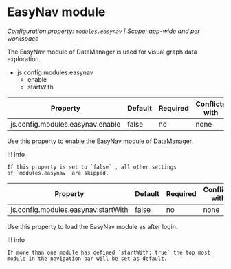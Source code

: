 # EasyNav module

*Configuration property: `modules.easynav` | Scope: app-wide and per workspace*

The EasyNav module of DataManager is used for visual graph data exploration.

-   js.config.modules.easynav
    -   enable
    -   startWith

| Property | Default | Required | Conflicts with | Valid values |
| -------- | ------- | -------- | -------------- | ------------ |
| js.config.modules.easynav.enable | false | no | none | boolean |

Use this property to enable the EasyNav module of DataManager.

!!! info

    If this property is set to `false` , all other settings of `modules.easynav` are skipped.

| Property | Default | Required | Conflicts with | Valid values |
| -------- | ------- | -------- | -------------- | ------------ |
| js.config.modules.easynav.startWith | false | no | none | boolean |

Use this property to load the EasyNav module as after login.

!!! info

    If more than one module has defined `startWith: true` the top most module in the navigation bar will be set as default.
